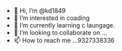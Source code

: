 - 👋 Hi, I’m @kd1849
- 👀 I’m interested in coading
- 🌱 I’m currently learning c laungage.
- 💞️ I’m looking to collaborate on ...
- 📫 How to reach me ...9327338336

<!---
kd1849/kd1849 is a ✨ special ✨ repository because its `README.md` (this file) appears on your GitHub profile.
You can click the Preview link to take a look at your changes.
--->
